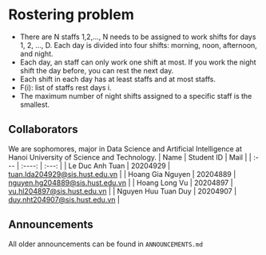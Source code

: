 # Rostering problem
- There are N staffs 1,2,..., N needs to be assigned to work shifts for days 1, 2, ..., D. Each day is divided into four shifts: morning, noon, afternoon, and night.
- Each day, an staff can only work one shift at most. If you work the night shift the day before, you can rest the next day.
- Each shift in each day has at least staffs and at most staffs.
- F(i): list of staffs rest days i.
- The maximum number of night shifts assigned to a specific staff is the smallest.
## Collaborators 
We are sophomores, major in Data Science and Artificial Intelligence at Hanoi University of Science and Technology.
| Name                         | Student ID       | Mail                                      |
| :---                         |    :----:        |          :---:                             |
| Le Duc Anh Tuan              | 20204929         | tuan.lda204929@sis.hust.edu.vn            |
| Hoang Gia Nguyen             | 20204889         | nguyen.hg204889@sis.hust.edu.vn           |
| Hoang Long Vu                | 20204897         | vu.hl204897@sis.hust.edu.vn               |
| Nguyen Huu Tuan Duy          | 20204907         | duy.nht204907@sis.hust.edu.vn             |

## Announcements
All older announcements can be found in `ANNOUNCEMENTS.md`

